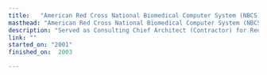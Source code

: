 ```yaml
---
title:   "American Red Cross National Biomedical Computer System (NBCS) Architect"
masthead: "American Red Cross National Biomedical Computer System (NBCS) Architect"
description: "Served as Consulting Chief Architect (Contractor) for Red Cross's MACS NBCS -- a large enterprise system that helps manage the nation's blood supply and regulated as a Class 3 medical device by the FDA."
link: "" 
started_on: "2001"
finished_on:  2003

---
```


